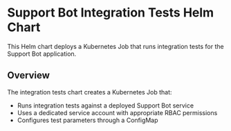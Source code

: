 # Support Bot Integration Tests Helm Chart

This Helm chart deploys a Kubernetes Job that runs integration tests for the Support Bot application.

## Overview

The integration tests chart creates a Kubernetes Job that:
- Runs integration tests against a deployed Support Bot service
- Uses a dedicated service account with appropriate RBAC permissions
- Configures test parameters through a ConfigMap
